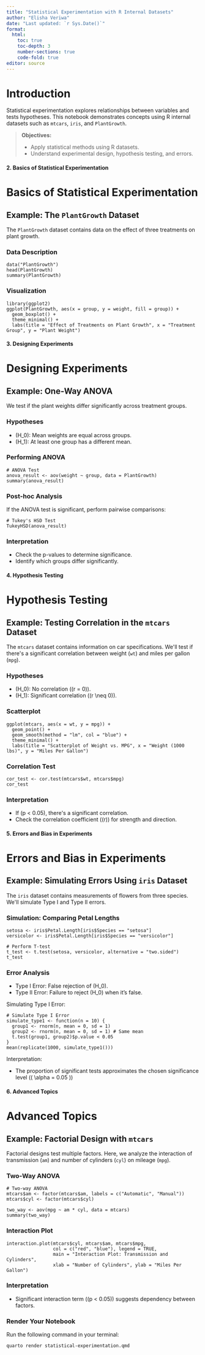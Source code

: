 ```yaml
---
title: "Statistical Experimentation with R Internal Datasets"
author: "Elisha Veriwa"
date: "Last updated: `r Sys.Date()`"
format:
  html:
    toc: true
    toc-depth: 3
    number-sections: true
    code-fold: true
editor: source
---
```


# Introduction
Statistical experimentation explores relationships between variables and tests hypotheses. This notebook demonstrates concepts using R internal datasets such as `mtcars`, `iris`, and `PlantGrowth`.

> **Objectives:**
> - Apply statistical methods using R datasets.
> - Understand experimental design, hypothesis testing, and errors.

#### 2. **Basics of Statistical Experimentation**

# Basics of Statistical Experimentation

## Example: The `PlantGrowth` Dataset
The `PlantGrowth` dataset contains data on the effect of three treatments on plant growth.

### Data Description
```{r}
data("PlantGrowth")
head(PlantGrowth)
summary(PlantGrowth)
```

### Visualization
```{r}
library(ggplot2)
ggplot(PlantGrowth, aes(x = group, y = weight, fill = group)) +
  geom_boxplot() +
  theme_minimal() +
  labs(title = "Effect of Treatments on Plant Growth", x = "Treatment Group", y = "Plant Weight")
```

#### 3. **Designing Experiments**
# Designing Experiments

## Example: One-Way ANOVA

We test if the plant weights differ significantly across treatment groups.

### Hypotheses
- \(H_0\): Mean weights are equal across groups.
- \(H_1\): At least one group has a different mean.

### Performing ANOVA
```{r}
# ANOVA Test
anova_result <- aov(weight ~ group, data = PlantGrowth)
summary(anova_result)
```

### Post-hoc Analysis
If the ANOVA test is significant, perform pairwise comparisons:

```{r}
# Tukey's HSD Test
TukeyHSD(anova_result)
```

### Interpretation
- Check the p-values to determine significance.
- Identify which groups differ significantly.

#### 4. **Hypothesis Testing**

# Hypothesis Testing

## Example: Testing Correlation in the `mtcars` Dataset

The `mtcars` dataset contains information on car specifications. We'll test if there's a significant correlation between weight (`wt`) and miles per gallon (`mpg`).

### Hypotheses
- \(H_0\): No correlation (\(r = 0\)).
- \(H_1\): Significant correlation (\(r \neq 0\)).

### Scatterplot
```{r}
ggplot(mtcars, aes(x = wt, y = mpg)) +
  geom_point() +
  geom_smooth(method = "lm", col = "blue") +
  theme_minimal() +
  labs(title = "Scatterplot of Weight vs. MPG", x = "Weight (1000 lbs)", y = "Miles Per Gallon")
```

### Correlation Test
```{r}
cor_test <- cor.test(mtcars$wt, mtcars$mpg)
cor_test
```

### Interpretation
- If \(p < 0.05\), there's a significant correlation.
- Check the correlation coefficient (\(r\)) for strength and direction.

#### 5. **Errors and Bias in Experiments**

# Errors and Bias in Experiments

## Example: Simulating Errors Using `iris` Dataset

The `iris` dataset contains measurements of flowers from three species. We'll simulate Type I and Type II errors.

### Simulation: Comparing Petal Lengths
```{r}
setosa <- iris$Petal.Length[iris$Species == "setosa"]
versicolor <- iris$Petal.Length[iris$Species == "versicolor"]

# Perform T-test
t_test <- t.test(setosa, versicolor, alternative = "two.sided")
t_test
```

### Error Analysis
- Type I Error: False rejection of \(H_0\).
- Type II Error: Failure to reject \(H_0\) when it’s false.

Simulating Type I Error:

```{r}
# Simulate Type I Error
simulate_type1 <- function(n = 10) {
  group1 <- rnorm(n, mean = 0, sd = 1)
  group2 <- rnorm(n, mean = 0, sd = 1) # Same mean
  t.test(group1, group2)$p.value < 0.05
}
mean(replicate(1000, simulate_type1()))
```

Interpretation:
- The proportion of significant tests approximates the chosen significance level (\( \alpha = 0.05 \))

#### 6. **Advanced Topics**

# Advanced Topics

## Example: Factorial Design with `mtcars`

Factorial designs test multiple factors. Here, we analyze the interaction of transmission (`am`) and number of cylinders (`cyl`) on mileage (`mpg`).

### Two-Way ANOVA

```{r}
# Two-way ANOVA
mtcars$am <- factor(mtcars$am, labels = c("Automatic", "Manual"))
mtcars$cyl <- factor(mtcars$cyl)

two_way <- aov(mpg ~ am * cyl, data = mtcars)
summary(two_way)
```

### Interaction Plot

```{r}
interaction.plot(mtcars$cyl, mtcars$am, mtcars$mpg,
                 col = c("red", "blue"), legend = TRUE,
                 main = "Interaction Plot: Transmission and Cylinders",
                 xlab = "Number of Cylinders", ylab = "Miles Per Gallon")
```

### Interpretation
- Significant interaction term (\(p < 0.05\)) suggests dependency between factors.

### **Render Your Notebook**
Run the following command in your terminal:
```bash
quarto render statistical-experimentation.qmd
```
